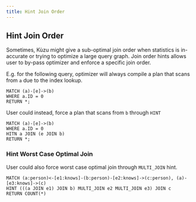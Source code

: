```yaml
---
title: Hint Join Order
---
```


## Hint Join Order

Sometimes, Kùzu might give a sub-optimal join order when statistics is in-accurate or trying to optimize a large query graph. Join order hints allows user to by-pass optimizer and enforce a specific join order. 

E.g. for the following query, optimizer will always compile a plan that scans from `a` due to the index lookup.
```cypher
MATCH (a)-[e]->(b)
WHERE a.ID = 0
RETURN *;
```
User could instead, force a plan that scans from `b` through `HINT`
```cypher
MATCH (a)-[e]->(b)
WHERE a.ID = 0
HITN a JOIN (e JOIN b)
RETURN *;
```

### Hint Worst Case Optimal Join

User could also force worst case optimal join through `MULTI_JOIN` hint.
```
MATCH (a:person)<-[e1:knows]-(b:person)-[e2:knows]->(c:person), (a)-[e3:knows]->(c)
HINT (((a JOIN e1) JOIN b) MULTI_JOIN e2 MULTI_JOIN e3) JOIN c
RETURN COUNT(*)
```